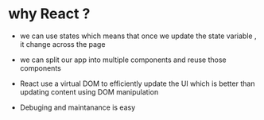 # why React ?
- we can use states which means that once we update the state variable , it change across the page

- we can split our app into multiple components and reuse those components

- React use a virtual DOM to efficiently update the UI which is better than updating content using DOM manipulation

- Debuging and maintanance is easy
